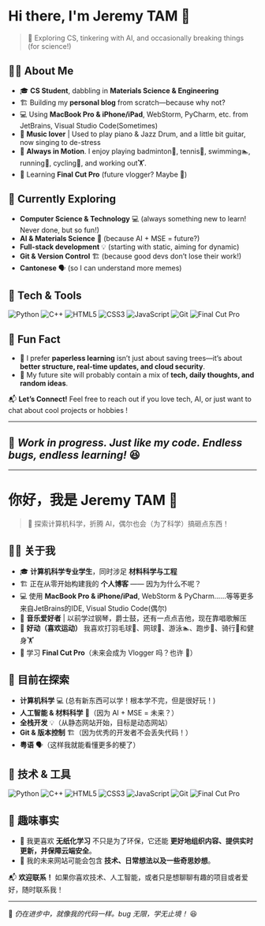 
# Hi there, I'm Jeremy TAM 👋

> 🚀 Exploring CS, tinkering with AI, and occasionally breaking things (for science!)

## 🧑‍💻 About Me
- 🎓 **CS Student**, dabbling in **Materials Science & Engineering**
- 🏗️ Building my **personal blog** from scratch—because why not?
- 💻 Using **MacBook Pro & iPhone/iPad**, WebStorm, PyCharm, etc. from JetBrains, Visual Studio Code(Sometimes)
- 🎤 **Music lover** | Used to play piano & Jazz Drum, and a little bit guitar, now singing to de-stress
- 💪 **Always in Motion**. I enjoy playing badminton🏸, tennis🎾, swimming🏊, running🏃, cycling🚴, and working out🏋️.
- 🎯 Learning **Final Cut Pro** (future vlogger? Maybe 🤔)

## 🌱 Currently Exploring
- **Computer Science & Technology** 💻 (always something new to learn! Never done, but so fun!)
- **AI & Materials Science** 🔬 (because AI + MSE = future?)
- **Full-stack development** 💡 (starting with static, aiming for dynamic)
- **Git & Version Control** 🏗️ (because good devs don’t lose their work!)
- **Cantonese** 🗣️ (so I can understand more memes)

## 🚀 Tech & Tools
![Python](https://img.shields.io/badge/-Python-3776AB?logo=python&logoColor=white)
![C++](https://img.shields.io/badge/-C++-00599C?logo=c%2B%2B&logoColor=white)
![HTML5](https://img.shields.io/badge/-HTML5-E34F26?logo=html5&logoColor=white)
![CSS3](https://img.shields.io/badge/-CSS3-1572B6?logo=css3&logoColor=white)
![JavaScript](https://img.shields.io/badge/-JavaScript-F7DF1E?logo=javascript&logoColor=black)
![Git](https://img.shields.io/badge/-Git-F05032?logo=git&logoColor=white)
![Final Cut Pro](https://img.shields.io/badge/-Final%20Cut%20Pro-999999?logo=apple&logoColor=white)

## 📌 Fun Fact
- 🔹 I prefer **paperless learning** isn’t just about saving trees—it’s about **better structure, real-time updates, and cloud security**. 
- 🔹 My future site will probably contain a mix of **tech, daily thoughts, and random ideas**. 

📬 **Let’s Connect!** Feel free to reach out if you love tech, AI, or just want to chat about cool projects or hobbies !

---
🎯 *Work in progress. Just like my code. Endless bugs, endless learning!* 😆
---
---

# 你好，我是 Jeremy TAM 👋

> 🚀 探索计算机科学，折腾 AI，偶尔也会（为了科学）搞砸点东西！

## 🧑‍💻 关于我
- 🎓 **计算机科学专业学生**，同时涉足 **材料科学与工程**
- 🏗️ 正在从零开始构建我的 **个人博客** —— 因为为什么不呢？
- 💻 使用  **MacBook Pro & iPhone/iPad**, WebStorm & PyCharm……等等更多来自JetBrains的IDE, Visual Studio Code(偶尔)
- 🎤 **音乐爱好者** | 以前学过钢琴，爵士鼓，还有一点点吉他，现在靠唱歌解压
- 💪 **好动（喜欢运动）** 我喜欢打羽毛球🏸、网球🎾、游泳🏊、跑步🏃、骑行🚴和健身🏋️
- 🎯 学习 **Final Cut Pro**（未来会成为 Vlogger 吗？也许 🤔）

## 🌱 目前在探索
- **计算机科学** 💻 (总有新东西可以学！根本学不完，但是很好玩！)
- **人工智能 & 材料科学** 🔬（因为 AI + MSE = 未来？）
- **全栈开发** 💡（从静态网站开始，目标是动态网站）
- **Git & 版本控制** 🏗️（因为优秀的开发者不会丢失代码！）
- **粤语** 🗣️（这样我就能看懂更多的梗了）

## 🚀 技术 & 工具
![Python](https://img.shields.io/badge/-Python-3776AB?logo=python&logoColor=white)
![C++](https://img.shields.io/badge/-C++-00599C?logo=c%2B%2B&logoColor=white)
![HTML5](https://img.shields.io/badge/-HTML5-E34F26?logo=html5&logoColor=white)
![CSS3](https://img.shields.io/badge/-CSS3-1572B6?logo=css3&logoColor=white)
![JavaScript](https://img.shields.io/badge/-JavaScript-F7DF1E?logo=javascript&logoColor=black)
![Git](https://img.shields.io/badge/-Git-F05032?logo=git&logoColor=white)
![Final Cut Pro](https://img.shields.io/badge/-Final%20Cut%20Pro-999999?logo=apple&logoColor=white)

## 📌 趣味事实
- 🔹 我更喜欢 **无纸化学习** 不只是为了环保，它还能 **更好地组织内容、提供实时更新，并保障云端安全**。
- 🔹 我的未来网站可能会包含 **技术、日常想法以及一些奇思妙想**。

📬 **欢迎联系！** 如果你喜欢技术、人工智能，或者只是想聊聊有趣的项目或者爱好，随时联系我！

---
🎯 *仍在进步中，就像我的代码一样。bug 无限，学无止境！* 😆


<!---
Tanlx473/Tanlx473 is a ✨ special ✨ repository because its `README.md` (this file) appears on your GitHub profile.
You can click the Preview link to take a look at your changes.
- 👋 Hi, I’m @Tanlx473
- 👀 I’m interested in Computer Science
- 🌱 I’m currently learning Fundimantals of Programming Python
- 💞️ I’m looking to collaborate on ...
- 📫 How to reach me ...
- 😄 Pronouns: ...
- ⚡ Fun fact: ...

--->
